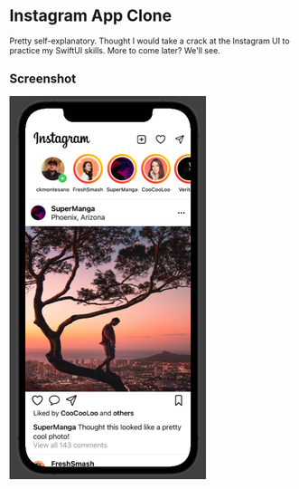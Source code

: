 # Instagram App Clone
Pretty self-explanatory. Thought I would take a crack at the Instagram UI to practice my SwiftUI skills. More to come later? We'll see.

## Screenshot
![Screenshot of app running](https://github.com/ckmontesano/Instagram-Clone/blob/main/Screen%20Shot%202021-11-22%20at%207.40.06%20AM.png?raw=true)

